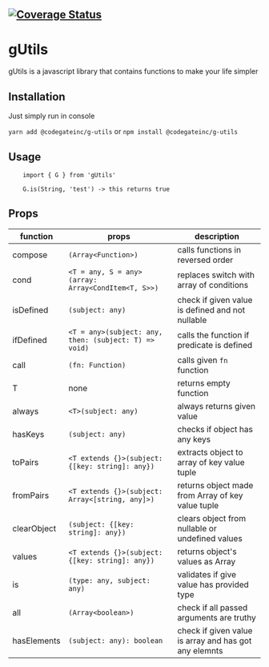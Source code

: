 ## [![Coverage Status](https://coveralls.io/repos/github/codegateinc/gUtils/badge.svg?branch=master)](https://coveralls.io/github/codegateinc/gUtils?branch=master)

# gUtils

gUtils is a javascript library that contains functions to make your life simpler

## Installation

Just simply run in console 

`yarn add @codegateinc/g-utils` or `npm install @codegateinc/g-utils`

## Usage

```
    import { G } from 'gUtils'

    G.is(String, 'test') -> this returns true
```

## Props

|    function    |                        props                        |               description               |
|----------------|-----------------------------------------------------|-----------------------------------------|
|compose         |`(Array<Function>)`                                  |calls functions in reversed order 
|cond            |`<T = any, S = any>(array: Array<CondItem<T, S>>)`   |replaces switch with array of conditions
|isDefined       |`(subject: any)`                                     |check if given value is defined and not nullable
|ifDefined       |`<T = any>(subject: any, then: (subject: T) => void)`|calls the function if predicate is defined
|call            |`(fn: Function)`                                     |calls given `fn` function
|T               |none                                                 |returns empty function
|always          |`<T>(subject: any)`                                  |always returns given value
|hasKeys         |`(subject: any)`                                     |checks if object has any keys
|toPairs         |`<T extends {}>(subject: {[key: string]: any})`      |extracts object to array of key value tuple
|fromPairs       |`<T extends {}>(subject: Array<[string, any]>)`      |returns object made from Array of key value tuple
|clearObject     |`(subject: {[key: string]: any})`                    |clears object from nullable or undefined values
|values          |`<T extends {}>(subject: {[key: string]: any})`      |returns object's values as Array
|is              |`(type: any, subject: any)`                          |validates if give value has provided type
|all             |`(Array<boolean>)`                                   |check if all passed arguments are truthy
|hasElements     |`(subject: any): boolean`                            |check if given value is array and has got any elemnts
